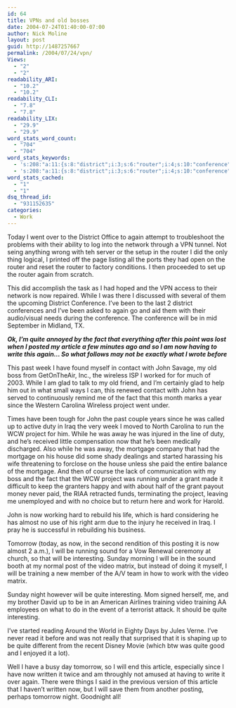 ```yaml
---
id: 64
title: VPNs and old bosses
date: 2004-07-24T01:40:00-07:00
author: Nick Moline
layout: post
guid: http://1487257667
permalink: /2004/07/24/vpn/
Views:
  - "2"
  - "2"
readability_ARI:
  - "10.2"
  - "10.2"
readability_CLI:
  - "7.8"
  - "7.8"
readability_LIX:
  - "29.9"
  - "29.9"
word_stats_word_count:
  - "704"
  - "704"
word_stats_keywords:
  - 's:208:"a:11:{s:8:"district";i:3;s:6:"router";i:4;s:10:"conference";i:3;s:4:"fact";i:3;s:7:"article";i:3;s:4:"john";i:4;s:7:"project";i:4;s:8:"mortgage";i:3;s:11:"interesting";i:3;s:5:"video";i:3;s:8:"training";i:3;}";'
  - 's:208:"a:11:{s:8:"district";i:3;s:6:"router";i:4;s:10:"conference";i:3;s:4:"fact";i:3;s:7:"article";i:3;s:4:"john";i:4;s:7:"project";i:4;s:8:"mortgage";i:3;s:11:"interesting";i:3;s:5:"video";i:3;s:8:"training";i:3;}";'
word_stats_cached:
  - "1"
  - "1"
dsq_thread_id:
  - "931152635"
categories:
  - Work
---
```

Today I went over to the District Office to again attempt to troubleshoot the problems with their ability to log into the network through a VPN tunnel. Not seing anything wrong with teh server or the setup in the router I did the only thing logical, I printed off the page listing all the ports they had open on the router and reset the router to factory conditions. I then proceeded to set up the router again from scratch.

<!--more-->

This did accomplish the task as I had hoped and the VPN access to their network is now repaired. While I was there I discussed with several of them the upcoming District Conference. I&#8217;ve been to the last 2 district conferences and I&#8217;ve been asked to again go and aid them with their audio/visual needs during the conference. The conference will be in mid September in Midland, TX.

**_Ok, I&#8217;m quite annoyed by the fact that everything after this point was lost when I posted my article a few minutes ago and so I am now having to write this again&#8230; So what follows may not be exactly what I wrote before_**

This past week I have found myself in contact with John Savage, my old boss from GetOnTheAir, Inc., the wireless ISP I worked for for much of 2003. While I am glad to talk to my old friend, and I&#8217;m certainly glad to help him out in what small ways I can, this renewed contact with John has served to continuously remind me of the fact that this month marks a year since the Western Carolina Wireless project went under.

Times have been tough for John the past couple years since he was called up to active duty in Iraq the very week I moved to North Carolina to run the WCW project for him. While he was away he was injured in the line of duty, and he&#8217;s received little compensation now that he&#8217;s been medically discharged. Also while he was away, the mortgage company that had the mortgage on his house did some shady dealings and started harassing his wife threatening to forclose on the house unless she paid the entire balance of the mortgage. And then of course the lack of communication with my boss and the fact that the WCW project was running under a grant made it difficult to keep the granters happy and with about half of the grant payout money never paid, the RIAA retracted funds, terminating the project, leaving me unemployed and with no choice but to return here and work for Harold.

John is now working hard to rebuild his life, which is hard considering he has almost no use of his right arm due to the injury he received in Iraq. I pray he is successful in rebuilding his business.

Tomorrow (today, as now, in the second rendition of this posting it is now almost 2 a.m.), I will be running sound for a Vow Renewal ceremony at church, so that will be interesting. Sunday morning I will be in the sound booth at my normal post of the video matrix, but instead of doing it myself, I will be training a new member of the A/V team in how to work with the video matrix.

Sunday night however will be quite interesting. Mom signed herself, me, and my brother David up to be in an American Airlines training video training AA employees on what to do in the event of a terrorist attack. It should be quite interesting.

I&#8217;ve started reading Around the World in Eighty Days by Jules Verne. I&#8217;ve never read it before and was not really that surprised that it is shaping up to be quite different from the recent Disney Movie (which btw was quite good and I enjoyed it a lot).

Well I have a busy day tomorrow, so I will end this article, especially since I have now written it twice and am throughly not amused at having to write it over again. There were things I said in the previous version of this article that I haven&#8217;t written now, but I will save them from another posting, perhaps tomorrow night. Goodnight all!